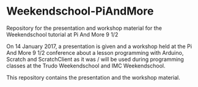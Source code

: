 # Weekendschool-PiAndMore
Repository for the presentation and workshop material for the Weekendschool tutorial at Pi And More 9 1/2

On 14 January 2017, a presentation is given and a workshop held at the Pi And More 9 1/2 conference about a lesson programming with Arduino, Scratch and ScratchClient as it was / will be used during programming classes at the Trudo Weekendschool and IMC Weekendschool.

This repository contains the presentation and the workshop material.
